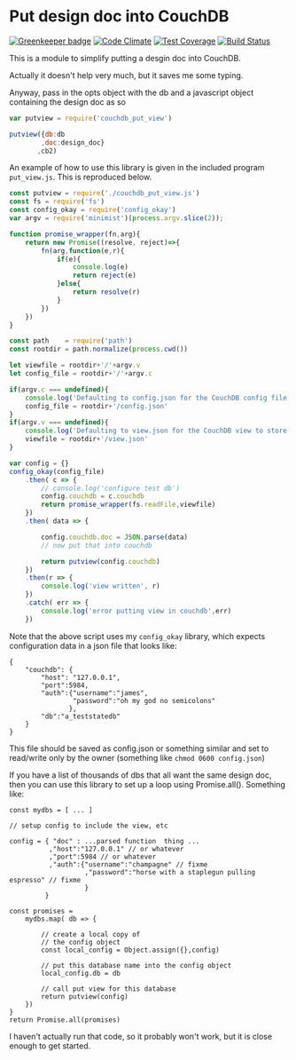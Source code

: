 # Put design doc into  CouchDB

[![Greenkeeper badge](https://badges.greenkeeper.io/jmarca/couchdb_put_view.svg)](https://greenkeeper.io/)
[![Code
Climate](https://codeclimate.com/github/jmarca/couchdb_put_view/badges/gpa.svg)](https://codeclimate.com/github/jmarca/couchdb_put_view)
[![Test
Coverage](https://codeclimate.com/github/jmarca/couchdb_put_view/badges/coverage.svg)](https://codeclimate.com/github/jmarca/couchdb_put_view/coverage)
[![Build
Status](https://travis-ci.org/jmarca/couchdb_put_view.svg?branch=master)](https://travis-ci.org/jmarca/couchdb_put_view)

This is a module to simplify putting a desgin doc into  CouchDB.

Actually it doesn't help very much, but it saves me some typing.

Anyway, pass in the opts object with the db and a javascript object
containing the design doc as so

```javascript
var putview = require('couchdb_put_view')

putview({db:db
        ,doc:design_doc}
       ,cb2)
```

An example of how to use this library is given in the included program
`put_view.js`.  This is  reproduced below.

```javascript
const putview = require('./couchdb_put_view.js')
const fs = require('fs')
const config_okay = require('config_okay')
var argv = require('minimist')(process.argv.slice(2));

function promise_wrapper(fn,arg){
    return new Promise((resolve, reject)=>{
        fn(arg,function(e,r){
            if(e){
                console.log(e)
                return reject(e)
            }else{
                return resolve(r)
            }
        })
    })
}

const path    = require('path')
const rootdir = path.normalize(process.cwd())

let viewfile = rootdir+'/'+argv.v
let config_file = rootdir+'/'+argv.c

if(argv.c === undefined){
    console.log('Defaulting to config.json for the CouchDB config file.  Change by using the -c option')
    config_file = rootdir+'/config.json'
}
if(argv.v === undefined){
    console.log('Defaulting to view.json for the CouchDB view to store.  Change by using the -v option')
    viewfile = rootdir+'/view.json'
}

var config = {}
config_okay(config_file)
    .then( c => {
        // console.log('configure test db')
        config.couchdb = c.couchdb
        return promise_wrapper(fs.readFile,viewfile)
    })
    .then( data => {

        config.couchdb.doc = JSON.parse(data)
        // now put that into couchdb

        return putview(config.couchdb)
    })
    .then(r => {
        console.log('view written', r)
    })
    .catch( err => {
        console.log('error putting view in couchdb',err)
    })
```

Note that the above script uses my `config_okay` library, which
expects configuration data in a json file that looks like:

```
{
    "couchdb": {
        "host": "127.0.0.1",
        "port":5984,
        "auth":{"username":"james",
                "password":"oh my god no semicolons"
               },
        "db":"a_teststatedb"
    }
}
```

This file should be saved as config.json or something similar and set
to read/write only by the owner (something like `chmod 0600
config.json`)


If you have a list of thousands of dbs that all want the same design
doc, then you can use this library to set up a loop using
Promise.all().  Something like:

```
const mydbs = [ ... ]

// setup config to include the view, etc

config = { "doc" : ...parsed function  thing ...
          ,"host":"127.0.0.1" // or whatever
          ,"port":5984 // or whatever
          ,"auth":{"username":"champagne" // fixme
                   ,"password":"horse with a staplegun pulling espresso" // fixme
                   }
         }

const promises =
    mydbs.map( db => {

        // create a local copy of
        // the config object
        const local_config = Object.assign({},config)

        // put this database name into the config object
        local_config.db = db

        // call put view for this database
        return putview(config)
    })
}
return Promise.all(promises)

```

I haven't actually run that code, so it probably won't work, but it is
close enough to get started.
